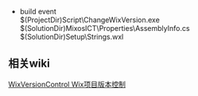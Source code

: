- build event  
$(ProjectDir)Script\ChangeWixVersion.exe $(SolutionDir)MixosICT\Properties\AssemblyInfo.cs $(SolutionDir)Setup\Strings.wxl



## 相关wiki

[WixVersionControl Wix项目版本控制](https://www.swack.cn/manage/wiki/wiki_tree?id=001565675133949eff0d3d5a51f48288cf6d8248905e28f000)
